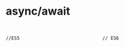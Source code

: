 # async/await

<div style="display:flex;">
<div style="flex:1">
<pre style="width:100%"><code class="javascript">
//ES5

</code></pre>
</div>
<div style="flex:1">
<pre style="width:100%"><code class="javascript">
// ES6

</code></pre>
</div>
</div>
